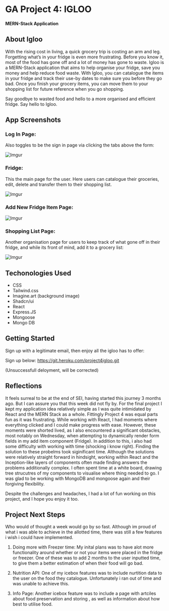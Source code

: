 # GA Project 4: IGLOO

#### MERN-Stack Application

## About Igloo

With the rising cost in living, a quick grocery trip is costing an arm and leg. Forgetting what’s in your fridge is even more frustrating. Before you know it, most of the food has gone off and a lot of money has gone to waste. Igloo is a MERN-Stack application that aims to help organise your fridge, save you money and help reduce food waste. With Igloo, you can catalogue the items in your fridge and track their use-by dates to make sure you before they go bad. Once you finish your grocery items, you can move them to your shopping list for future reference when you go shopping.

Say goodbye to wasted food and hello to a more organised and efficient fridge. Say hello to Igloo.

## App Screenshots

### Log In Page:

Also toggles to be the sign in page via clicking the tabs above the form:

![Imgur](https://i.imgur.com/nYl827o.jpg)

### Fridge:

This the main page for the user. Here users can catalogue their groceries, edit, delete and transfer them to their shopping list.

![Imgur](https://i.imgur.com/UhGNS07.png)

### Add New Fridge Item Page:

![Imgur](https://i.imgur.com/cuvqbiA.jpg)

### Shopping List Page:

Another organisation page for users to keep track of what gone off in their fridge, and while its front of mind, add it to a grocery list:

![Imgur](https://i.imgur.com/X3r8f9D.jpg)

## Techonologies Used

- CSS
- Tailwind.css
- Imagine.art (background image)
- Shadcn/ui
- React
- Express.JS
- Mongoose
- Mongo DB

## Getting Started

Sign up with a legitimate email, then enjoy all the igloo has to offer:

Sign up below:
https://git.heroku.com/project4igloo.git

(Unsuccessfull deloyment, will be corrected)

## Reflections

It feels surreal to be at the end of SEI, having started this journey 3 months ago. But I can assure you that this week did not fly by. For the final project I kept my application idea relatively simple as I was quite intimidated by React and the MERN Stack as a whole. Fittingly Project 4 was equal parts fun as it was frustrating. While working with React, I had moments where everything clicked and I could make progress with ease. However, these moments were shorted lived, as I also encountered a significant obstacles, most notably on Wednesday, when attempting to dynamically render form fields in my add item component (Fridge). In addition to this, i also had some difficulty with working with time (shocking i know right). Finding the solution to these probelms took siginificant time. Although the solutions were relatively straight forward in hindsight, working within React and the Inception-like layers of components often made finding answers the problems additionally complex. I often spent time at a white board, drawing tree strucutres of my components to visualise where thing needed to go. I was glad to be working with MongoDB and mongoose again and their forgiving flexibility.

Despite the challenges and headaches, I had a lot of fun working on this project, and I hope you enjoy it too.

## Project Next Steps

Who would of thought a week would go by so fast. Although im proud of what i was able to achieve in the allotted time, there was still a few features i wish i could have implemented.

1. Doing more with Freezer time: My inital plans was to have alot more functionality around whether or not your items were placed in the fridge or freezer. One of these was to add 2 months to the user inputted time, to give them a better estimation of when their food will go bad.

2. Nutrition API: One of my icebox features was to include nurtition data to the user on the food they catalogue. Unfortunately i ran out of time and was unable to achieve this.

3. Info Page: Another icebox feature was to include a page with artciles about food preservation and storing , as well as information about how best to utilise food.
